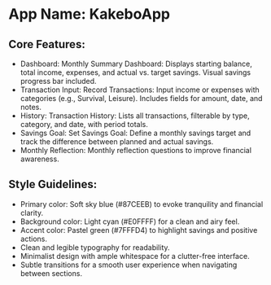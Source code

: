 # **App Name**: KakeboApp

## Core Features:

- Dashboard: Monthly Summary Dashboard: Displays starting balance, total income, expenses, and actual vs. target savings. Visual savings progress bar included.
- Transaction Input: Record Transactions: Input income or expenses with categories (e.g., Survival, Leisure). Includes fields for amount, date, and notes.
- History: Transaction History: Lists all transactions, filterable by type, category, and date, with period totals.
- Savings Goal: Set Savings Goal: Define a monthly savings target and track the difference between planned and actual savings.
- Monthly Reflection: Monthly reflection questions to improve financial awareness.

## Style Guidelines:

- Primary color: Soft sky blue (#87CEEB) to evoke tranquility and financial clarity.
- Background color: Light cyan (#E0FFFF) for a clean and airy feel.
- Accent color: Pastel green (#7FFFD4) to highlight savings and positive actions.
- Clean and legible typography for readability.
- Minimalist design with ample whitespace for a clutter-free interface.
- Subtle transitions for a smooth user experience when navigating between sections.